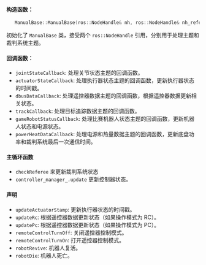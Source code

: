 

#### **构造函数：**
```cpp
   ManualBase::ManualBase(ros::NodeHandle& nh, ros::NodeHandle& nh_referee)
```
   初始化了 `ManualBase` 类，接受两个 `ros::NodeHandle` 引用，分别用于处理主题和裁判系统主题。

#### **回调函数：**
   - `jointStateCallback`: 处理关节状态主题的回调函数。
   - `actuatorStateCallback`: 处理执行器状态主题的回调函数，更新执行器状态的时间戳。
   - `dbusDataCallback`: 处理遥控器数据主题的回调函数，根据遥控器数据更新相关状态。
   - `trackCallback`: 处理目标追踪数据主题的回调函数。
   - `gameRobotStatusCallback`: 处理比赛机器人状态主题的回调函数，更新机器人状态和电源状态。
   - `powerHeatDataCallback`: 处理电源和热量数据主题的回调函数，更新底盘功率和裁判系统最后一次通信时间。

#### 主循环函数

   - `checkReferee` 来更新裁判系统状态       
   - `controller_manager_.update` 更新控制器状态。

####  声明
   - `updateActuatorStamp`: 更新执行器状态的时间戳。
   - `updateRc`: 根据遥控器数据更新状态（如果操作模式为 RC）。
   - `updatePc`: 根据遥控器数据更新状态（如果操作模式为 PC）。
   - `remoteControlTurnOff`: 关闭遥控器控制模式。
   - `remoteControlTurnOn`: 打开遥控器控制模式。
   - `robotRevive`: 机器人复活。
   - `robotDie`: 机器人死亡。

